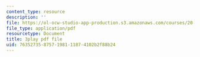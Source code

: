 ```yaml
---
content_type: resource
description: ''
file: https://ol-ocw-studio-app-production.s3.amazonaws.com/courses/20-219-becoming-the-next-bill-nye-writing-and-hosting-the-educational-show-january-iap-2015/763527358757198111874102b2f88b24_YjZKOZqsOzM.pdf
file_type: application/pdf
resourcetype: Document
title: 3play pdf file
uid: 76352735-8757-1981-1187-4102b2f88b24
---
```

